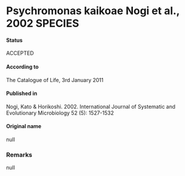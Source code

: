 # Psychromonas kaikoae Nogi et al., 2002 SPECIES

#### Status
ACCEPTED

#### According to
The Catalogue of Life, 3rd January 2011

#### Published in
Nogi, Kato & Horikoshi. 2002. International Journal of Systematic and Evolutionary Microbiology 52 (5): 1527-1532

#### Original name
null

### Remarks
null
